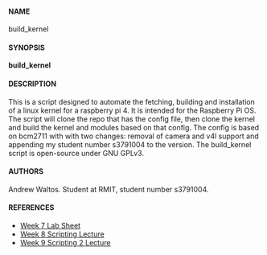 #### NAME
build_kernel

#### SYNOPSIS
**build_kernel**

#### DESCRIPTION
This is a script designed to automate the fetching, building and installation of a linux kernel for a raspberry pi 4. It is intended for the Raspberry Pi OS. The script will clone the repo that has the config file, then clone the kernel and build the kernel and modules based on that config. The config is based on bcm2711 with with two changes: removal of camera and v4l support and appending my student number s3791004 to the version. The build_kernel script is open-source under GNU GPLv3.

#### AUTHORS
Andrew Waltos. Student at RMIT, student number s3791004.

#### REFERENCES
+ [Week 7 Lab Sheet](https://rmiteduau-my.sharepoint.com/:w:/g/personal/paul_miller_rmit_edu_au/EV4_ThoTN6JIkUfLrf7XLyYBLZbHcK9Cbhe8lULq5w8SKw)
+ [Week 8 Scripting Lecture](https://rmiteduau-my.sharepoint.com/:p:/g/personal/paul_miller_rmit_edu_au/EaiMdGM9PP9PmTStV47ZixMBipQ1_pZs9yEjKW-ocx2XvQ?e=uBDmo6)
+ [Week 9 Scripting 2 Lecture](https://rmiteduau-my.sharepoint.com/:p:/g/personal/paul_miller_rmit_edu_au/EZgwY-JRqpdEjgccN9SeCM8BmqwjxkjduihMsjBoUNfUZA?e=PIOMn5)

